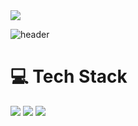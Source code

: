 
<img src="https://capsule-render.vercel.app/api?type=waving&color=F8E2CF&height=150&section=header" />

![header](https://capsule-render.vercel.app/api?type=venom)

# 💻 Tech Stack
<img src="https://img.shields.io/badge/C-20232a.svg?style=for-the-badge&logo=c&logoColor=#A8B9CC"> <img src="https://img.shields.io/badge/C++-20232a.svg?style=for-the-badge&logo=cplusplus&logoColor=#00599C"> <img src="https://img.shields.io/badge/C#-20232a.svg?style=for-the-badge&logo=csharp&logoColor=##00599C">

<!--
**Doyun05/Doyun05** is a ✨ _special_ ✨ repository because its `README.md` (this file) appears on your GitHub profile.

Here are some ideas to get you started:

- 🔭 I’m currently working on ...
- 🌱 I’m currently learning ...
- 👯 I’m looking to collaborate on ...
- 🤔 I’m looking for help with ...
- 💬 Ask me about ...
- 📫 How to reach me: ...
- 😄 Pronouns: ...
- ⚡ Fun fact: ...
-->
